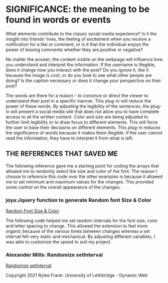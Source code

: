 # SIGNIFICANCE: the meaning to be found in words or events

What elements contribute to the classic social media experience? Is it the insight into friends' lives, the feeling of excitement when you receive a notification for a like or comment, or is it that the individual enjoys the power of leaving comments whether they are positive or negative? 

No matter the answer, the content visible on the webpage will influence how you understand and interpret the information. If the username is illegible, does it change how you interact with the post? Do you ignore it, like it because the image is cool, or do you look to see what other people are doing? Is the caption necessary or does it change your perspective on their post? 

The words are there for a reason – to convince or direct the viewer to understand their post in a specific manner. This plug-in will reduce the power of these words. By adjusting the legibility of the sentences, the plug-in will present a social media site that does not allow you to have complete access to all the written content. Color and size are being adjusted to further limit legibility or to draw focus to different elements. This will force the user to base their decisions on different elements. This plug-in reduces the significance of words because it makes them illegible. If the user cannot read the information, they have to interpret it from what is left. 

## THE REFERENCES THAT SAVED ME

The following reference gave me a starting point for coding the arrays that allowed me to randomly select the size and color of the font. The reason I choose to reference this code over the other examples is because it allowed me to set minimum and maximum values for the changes. This provided some control on the overall appearance of the changes.

### joya:Jquery function to generate Random font Size & Color 
[Random Font Size & Color](http://jsfiddle.net/joya/7ys9s5b1/)

The following code helped me set random intervals for the font size, color and letter spacing to change. This allowed the extension to feel more organic because of the various times between changes whereas a set interval felt very static and mechanical. By adjusting different variables, I was able to customize the speed to suit my project. 

### Alexander Mills: Randomize setInterval
[Randomize setInterval](https://stackoverflow.com/questions/6962658/randomize-setinterval-how-to-rewrite-same-random-after-random-interval )

Copyright 2021 Rylee Frank: University of Lethbridge - Dynamic Web